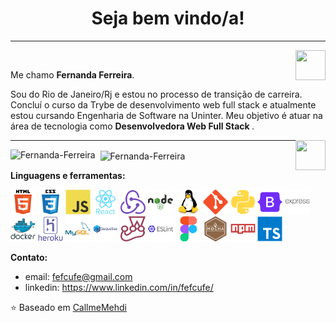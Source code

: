 <h1 align="center"> Seja bem vindo/a! </h1>
<hr />
<a href="https://github.com/fefcufe" target="_blank">
  <img align="right" src="https://cdn.iconscout.com/icon/free/png-256/github-108-438008.png" width="48px" height="48px">
</a><br />
<p align="left" >
Me chamo <b> Fernanda Ferreira</b>.
</p>
<p align="left" >
Sou do Rio de Janeiro/Rj e estou no processo de transição de carreira.<br />
Concluí o curso da Trybe de desenvolvimento web full stack e atualmente estou cursando Engenharia de 
Software na Uninter. Meu objetivo é atuar na área de tecnologia como <b> Desenvolvedora Web Full Stack </b>. <br> 
</p>
<a href="https://www.linkedin.com/in/fefcufe/" target="_blank">
  <img align="right" src="https://i.ibb.co/Kx2GSrT/linkedin.png" width="48px" height="48px">
</a>

<hr />

<p>
  <img align="left" src="https://github-readme-stats.vercel.app/api/top-langs/?username=fefcufe&layout=compact&theme=graywhite&title_color=268bd2" alt="Fernanda-Ferreira" />
</p>
<p>&nbsp;
  <img align="center" src="https://github-readme-stats.vercel.app/api?username=fefcufe&count_private=true&show_icons=true&theme=graywhite&icon_color=268bd2&title_color=268bd2" alt="Fernanda-Ferreira" />
</p>

**Linguagens e ferramentas:**  

<p align="left">
<img src="https://raw.githubusercontent.com/devicons/devicon/master/icons/html5/html5-original-wordmark.svg" alt="html5" width="40" height="40"/> 
<img src="https://raw.githubusercontent.com/devicons/devicon/master/icons/css3/css3-original-wordmark.svg" alt="css3" width="40" height="40"/> 
<img src="https://raw.githubusercontent.com/devicons/devicon/master/icons/javascript/javascript-original.svg" alt="javascript" width="40" height="40"/> 
<img src="https://raw.githubusercontent.com/devicons/devicon/master/icons/react/react-original-wordmark.svg" alt="react" width="40" height="40"/> 
<img src="https://raw.githubusercontent.com/devicons/devicon/master/icons/redux/redux-original.svg" alt="redux" width="40" height="40"/> 
<img src="https://raw.githubusercontent.com/devicons/devicon/master/icons/nodejs/nodejs-original-wordmark.svg" alt="nodejs" width="40" height="40"/> 
<img src="https://raw.githubusercontent.com/devicons/devicon/master/icons/linux/linux-original.svg" alt="linux" width="40" height="40" />
<img src="https://raw.githubusercontent.com/devicons/devicon/master/icons/git/git-original.svg" alt="git" width="40" height="40"/> 
<img src="https://raw.githubusercontent.com/devicons/devicon/master/icons/python/python-plain.svg" alt="Python" width="40" height="40" />
<img src="https://raw.githubusercontent.com/devicons/devicon/master/icons/bootstrap/bootstrap-plain.svg" alt="Bootstrap" width="40" height="40" />
<img src="https://github.com/devicons/devicon/blob/master/icons/express/express-original-wordmark.svg" alt="Express" width="40" height="40" />
<img src="https://github.com/devicons/devicon/blob/master/icons/docker/docker-original-wordmark.svg " alt="Docker" width="40" height="40" />
<img src="https://github.com/devicons/devicon/blob/master/icons/heroku/heroku-original-wordmark.svg" alt="Heroku" width="40" height="40" />
<img src="https://github.com/devicons/devicon/blob/master/icons/mysql/mysql-original-wordmark.svg" alt="Mysql" width="40" height="40" />
<img src="https://github.com/devicons/devicon/blob/master/icons/sequelize/sequelize-original-wordmark.svg" alt="Sequelize" width="40" height="40" />
<img src="https://github.com/devicons/devicon/blob/master/icons/jest/jest-plain.svg" alt="Jest" width="40" height="40" />
<img src="https://github.com/devicons/devicon/blob/master/icons/eslint/eslint-original-wordmark.svg" alt="ES Lint" width="40" height="40" />
<img src="https://github.com/devicons/devicon/blob/master/icons/figma/figma-original.svg" alt="Figma" width="40" height="40" />
<img src="https://github.com/devicons/devicon/blob/master/icons/mocha/mocha-plain.svg" alt="Mocha" width="40" height="40" />
<img src="https://github.com/devicons/devicon/blob/master/icons/npm/npm-original-wordmark.svg" alt="Npm" width="40" height="40" />
<img src="https://github.com/devicons/devicon/blob/master/icons/typescript/typescript-original.svg" alt="Typescript" width="40" height="40" />
  
 
**Contato:** 
  - email: fefcufe@gmail.com
  - linkedin: https://www.linkedin.com/in/fefcufe/
  
  
⭐️ Baseado em [CallmeMehdi](https://github.com/CallmeMehdi)

